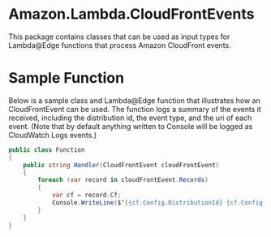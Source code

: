 # Amazon.Lambda.CloudFrontEvents

This package contains classes that can be used as input types for Lambda@Edge functions that process Amazon CloudFront events.

# Sample Function

Below is a sample class and Lambda@Edge function that illustrates how an CloudFrontEvent can be used. The function logs a summary of the events it received, including the distribution id, the event type, and the uri of each event. (Note that by default anything written to Console will be logged as CloudWatch Logs events.)

```csharp
public class Function
{
    public string Handler(CloudFrontEvent cloudFrontEvent)
    {
        foreach (var record in cloudFrontEvent.Records)
        {
            var cf = record.Cf;
            Console.WriteLine($"[{cf.Config.DistributionId} {cf.Config.EventType}] Uri = {cf.Request.Uri}");
        }
    }
}
```